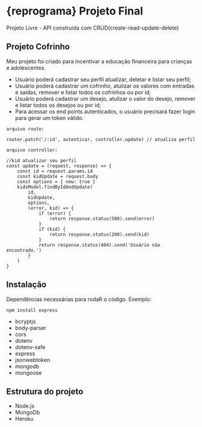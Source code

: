 # {reprograma} Projeto Final

Projeto Livre - API construída com CRUD ​(create-read-update-delete)

## Projeto Cofrinho

Meu projeto foi criado para incentivar a educação financeira para crianças e adolescentes.

* Usuário poderá cadastrar seu perfil atualizar, deletar e listar seu perfil;
* Usuário poderá cadastrar um cofrinho, atulizar os valores com entradas e saídas, remover e listar todos os cofrinhos ou por id;
* Usuário poderá cadastrar um desejo, atulizar o valor do desejo, remover e listar todos os desejos ou por id;
* Para acessar os end points autenticados, o usuário precisará fazer login para gerar um token válido.

```
arquivo route: 

router.patch('/:id', autenticar, controller.update) // atualiza perfil

arquivo controller: 

//kid atualizar seu perfil
const update = (request, response) => {
    const id = request.params.id
    const kidUpdate = request.body
    const options = { new: true }
    kidsModel.findByIdAndUpdate(
        id,
        kidUpdate,
        options,
        (error, kid) => {
            if (error) {
                return response.status(500).send(error)
            }
            if (kid) {
                return response.status(200).send(kid)
            }
            return response.status(404).send('Usuário não encontrado.')
        }
    )
}
```

## Instalação

Dependências necessárias para rodaR o código. Exemplo:

```
npm install express
```

* bcryptjs
* body-parser
* cors
* dotenv
* dotenv-safe
* express
* jsonwebtoken
* mongodb
* mongoose

## Estrutura do projeto

* Node.js
* MongoDb
* Heroku




